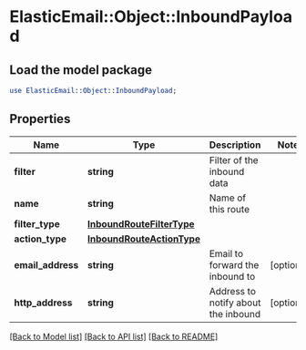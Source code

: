 # ElasticEmail::Object::InboundPayload

## Load the model package
```perl
use ElasticEmail::Object::InboundPayload;
```

## Properties
Name | Type | Description | Notes
------------ | ------------- | ------------- | -------------
**filter** | **string** | Filter of the inbound data | 
**name** | **string** | Name of this route | 
**filter_type** | [**InboundRouteFilterType**](InboundRouteFilterType.md) |  | 
**action_type** | [**InboundRouteActionType**](InboundRouteActionType.md) |  | 
**email_address** | **string** | Email to forward the inbound to | [optional] 
**http_address** | **string** | Address to notify about the inbound | [optional] 

[[Back to Model list]](../README.md#documentation-for-models) [[Back to API list]](../README.md#documentation-for-api-endpoints) [[Back to README]](../README.md)


